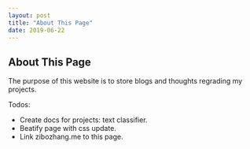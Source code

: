 ```yaml
---
layout: post
title: "About This Page"
date: 2019-06-22
---
```


<h2>About This Page</h2>
<p>The purpose of this website is to store blogs and thoughts regrading my projects.</P>

<p>Todos:</p>
  <ul>
    <li>Create docs for projects: text classifier.</li>
    <li>Beatify page with css update.</li>
    <li>Link zibozhang.me to this page.</li>
  </ul>
